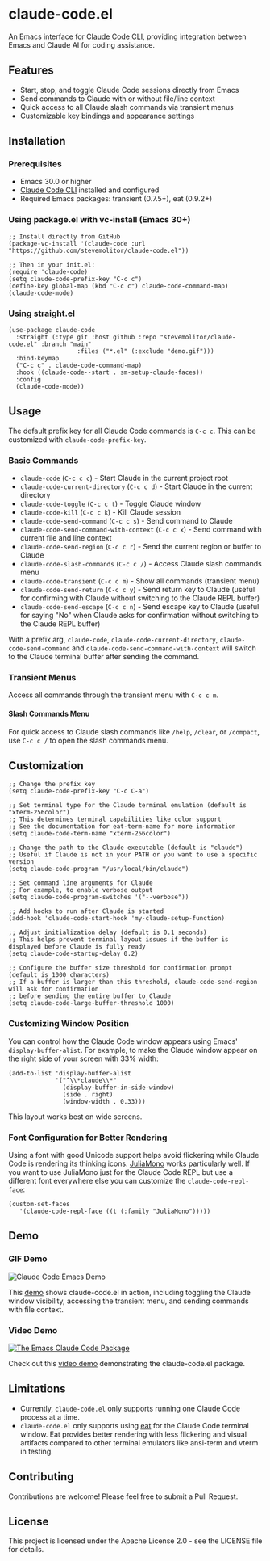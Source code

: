 # claude-code.el

An Emacs interface for [Claude Code CLI](https://github.com/anthropics/claude-code), providing integration between Emacs and Claude AI for coding assistance.

## Features

- Start, stop, and toggle Claude Code sessions directly from Emacs
- Send commands to Claude with or without file/line context
- Quick access to all Claude slash commands via transient menus
- Customizable key bindings and appearance settings

## Installation

### Prerequisites

- Emacs 30.0 or higher
- [Claude Code CLI](https://github.com/anthropics/claude-code) installed and configured
- Required Emacs packages: transient (0.7.5+), eat (0.9.2+)

### Using package.el with vc-install (Emacs 30+)

```elisp
;; Install directly from GitHub
(package-vc-install '(claude-code :url "https://github.com/stevemolitor/claude-code.el"))

;; Then in your init.el:
(require 'claude-code)
(setq claude-code-prefix-key "C-c c")
(define-key global-map (kbd "C-c c") claude-code-command-map)
(claude-code-mode)
```

### Using straight.el

```elisp
(use-package claude-code
  :straight (:type git :host github :repo "stevemolitor/claude-code.el" :branch "main"
                   :files ("*.el" (:exclude "demo.gif")))
  :bind-keymap
  ("C-c c" . claude-code-command-map)
  :hook ((claude-code--start . sm-setup-claude-faces))
  :config
  (claude-code-mode))
```

## Usage

The default prefix key for all Claude Code commands is `C-c c`. This can be customized with `claude-code-prefix-key`.

### Basic Commands

- `claude-code` (`C-c c c`) - Start Claude in the current project root
- `claude-code-current-directory` (`C-c c d`) - Start Claude in the current directory
- `claude-code-toggle` (`C-c c t`) - Toggle Claude window
- `claude-code-kill` (`C-c c k`) - Kill Claude session
- `claude-code-send-command` (`C-c c s`) - Send command to Claude
- `claude-code-send-command-with-context` (`C-c c x`) - Send command with current file and line context
- `claude-code-send-region` (`C-c c r`) - Send the current region or buffer to Claude
- `claude-code-slash-commands` (`C-c c /`) - Access Claude slash commands menu
- `claude-code-transient` (`C-c c m`) - Show all commands (transient menu)
- `claude-code-send-return` (`C-c c y`) - Send return key to Claude (useful for confirming with Claude without switching to the Claude REPL buffer)
- `claude-code-send-escape` (`C-c c n`) - Send escape key to Claude (useful for saying "No" when Claude asks for confirmation without switching to the Claude REPL buffer)

With a prefix arg, `claude-code`, `claude-code-current-directory`, `claude-code-send-command` and `claude-code-send-command-with-context` will switch to the Claude terminal buffer after sending the command. 

### Transient Menus

Access all commands through the transient menu with `C-c c m`.

#### Slash Commands Menu

For quick access to Claude slash commands like `/help`, `/clear`, or `/compact`, use `C-c c /` to open the slash commands menu.

## Customization

```elisp
;; Change the prefix key
(setq claude-code-prefix-key "C-c C-a")

;; Set terminal type for the Claude terminal emulation (default is "xterm-256color")
;; This determines terminal capabilities like color support
;; See the documentation for eat-term-name for more information
(setq claude-code-term-name "xterm-256color")

;; Change the path to the Claude executable (default is "claude")
;; Useful if Claude is not in your PATH or you want to use a specific version
(setq claude-code-program "/usr/local/bin/claude")

;; Set command line arguments for Claude
;; For example, to enable verbose output
(setq claude-code-program-switches '("--verbose"))

;; Add hooks to run after Claude is started
(add-hook 'claude-code-start-hook 'my-claude-setup-function)

;; Adjust initialization delay (default is 0.1 seconds)
;; This helps prevent terminal layout issues if the buffer is displayed before Claude is fully ready
(setq claude-code-startup-delay 0.2)

;; Configure the buffer size threshold for confirmation prompt (default is 1000 characters)
;; If a buffer is larger than this threshold, claude-code-send-region will ask for confirmation
;; before sending the entire buffer to Claude
(setq claude-code-large-buffer-threshold 1000)
```

### Customizing Window Position

You can control how the Claude Code window appears using Emacs' `display-buffer-alist`. For example, to make the Claude window appear on the right side of your screen with 33% width:

```elisp
(add-to-list 'display-buffer-alist
             '("^\\*claude\\*"
               (display-buffer-in-side-window)
               (side . right)
               (window-width . 0.33)))
```

This layout works best on wide screens.

### Font Configuration for Better Rendering

Using a font with good Unicode support helps avoid flickering while Claude Code is rendering its thinking icons. [JuliaMono](https://juliamono.netlify.app/) works particularly well. If you want to use JuliaMono just for the Claude Code REPL but use a different font everywhere else you can customize the `claude-code-repl-face`:

```elisp
(custom-set-faces
   '(claude-code-repl-face ((t (:family "JuliaMono")))))
```

## Demo

### GIF Demo

![Claude Code Emacs Demo](./demo.gif)

This [demo](./demo.gif) shows claude-code.el in action, including toggling the Claude window visibility, accessing the transient menu, and sending commands with file context.

### Video Demo

[![The Emacs Claude Code Package](https://img.youtube.com/vi/K8sCVLmFyyU/0.jpg)](https://www.youtube.com/watch?v=K8sCVLmFyyU)

Check out this [video demo](https://www.youtube.com/watch?v=K8sCVLmFyyU) demonstrating the claude-code.el package.

## Limitations

- Currently, `claude-code.el` only supports running one Claude Code process at a time.
- `claude-code.el` only supports using [eat](https://codeberg.org/akib/emacs-eat) for the Claude Code terminal window. Eat provides better rendering with less flickering and visual artifacts compared to other terminal emulators like ansi-term and vterm in testing.

## Contributing

Contributions are welcome! Please feel free to submit a Pull Request.

## License

This project is licensed under the Apache License 2.0 - see the LICENSE file for details.
